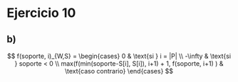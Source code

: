 # Ejercicio 10 
## b) 

$$
f(soporte, i)_{W,S} =
\begin{cases}
     0 & \text{si } i = |P| \\
     -\infty & \text{si } soporte < 0 \\
     max(f(min(soporte-S[i], S[i]), i+1) + 1, f(soporte, i+1) ) & \text{caso contrario}
\end{cases}
$$

##
